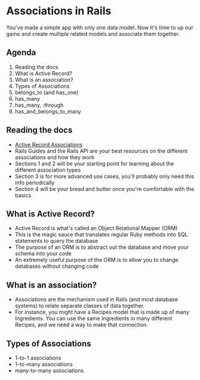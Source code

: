 # Associations in Rails

You've made a simple app with only one data model. Now it's time to up our game and create multiple related models and associate them together.


## Agenda

1. Reading the docs
2. What is Active Record?
2. What is an association?
3. Types of Associations
4. belongs_to (and has_one)
5. has_many
6. has_many, :through
7. has_and_belongs_to_many


## Reading the docs
- [Active Record Associations](http://guides.rubyonrails.org/association_basics.html)
- Rails Guides and the Rails API are your best resources on the different associations and how they work
- Sections 1 and 2 will be your starting point for learning about the different association types
- Section 3 is for more advanced use cases, you'll probably only need this info periodically
- Section 4 will be your bread and butter once you're comfortable with the basics


## What is Active Record?
- Active Record is what's called an Object Relational Mapper (ORM)
- This is the magic sauce that translates regular Ruby methods into SQL statements to query the database
- The purpose of an ORM is to abstract out the database and move your schema into your code
- An extremely useful purpose of the ORM is to allow you to change databases without changing code


## What is an association?
- Associations are the mechanism used in Rails (and most database systems) to relate separate classes of data together.
- For instance, you might have a Recipes model that is made up of many Ingredients. You can use the same Ingredients in many different Recipes, and we need a way to make that connection.


## Types of Associations
- 1-to-1 associations
- 1-to-many associations
- many-to-many associations
